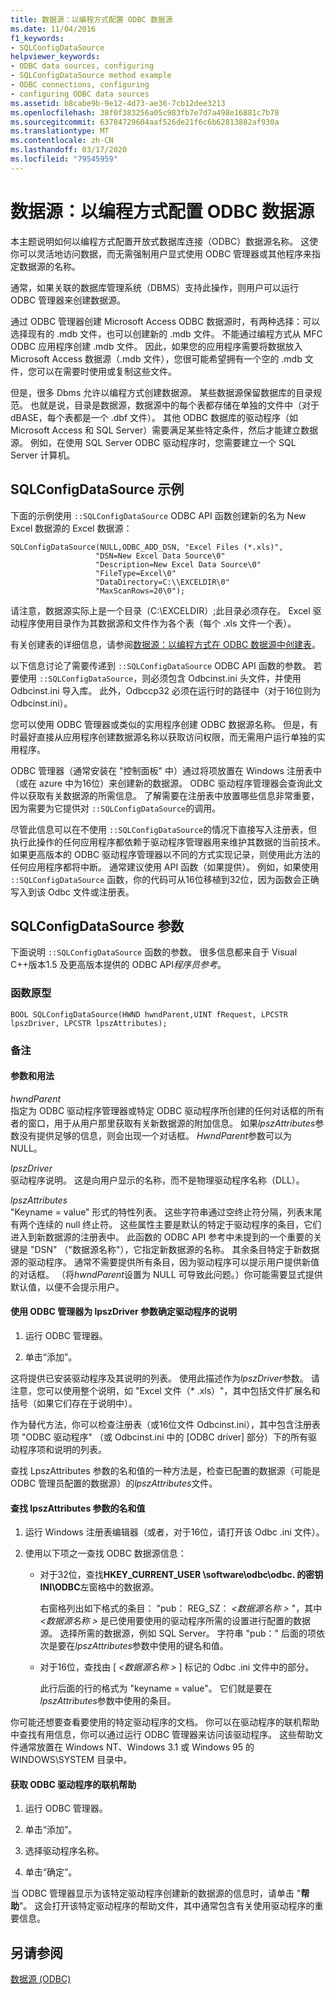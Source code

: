 ```yaml
---
title: 数据源：以编程方式配置 ODBC 数据源
ms.date: 11/04/2016
f1_keywords:
- SQLConfigDataSource
helpviewer_keywords:
- ODBC data sources, configuring
- SQLConfigDataSource method example
- ODBC connections, configuring
- configuring ODBC data sources
ms.assetid: b8cabe9b-9e12-4d73-ae36-7cb12dee3213
ms.openlocfilehash: 38f0f383256a05c983fb7e7d7a498e16881c7b78
ms.sourcegitcommit: 63784729604aaf526de21f6c6b62813882af930a
ms.translationtype: MT
ms.contentlocale: zh-CN
ms.lasthandoff: 03/17/2020
ms.locfileid: "79545959"
---
```

# <a name="data-source-programmatically-configuring-an-odbc-data-source"></a>数据源：以编程方式配置 ODBC 数据源

本主题说明如何以编程方式配置开放式数据库连接（ODBC）数据源名称。 这使你可以灵活地访问数据，而无需强制用户显式使用 ODBC 管理器或其他程序来指定数据源的名称。

通常，如果关联的数据库管理系统（DBMS）支持此操作，则用户可以运行 ODBC 管理器来创建数据源。

通过 ODBC 管理器创建 Microsoft Access ODBC 数据源时，有两种选择：可以选择现有的 .mdb 文件，也可以创建新的 .mdb 文件。 不能通过编程方式从 MFC ODBC 应用程序创建 .mdb 文件。 因此，如果您的应用程序需要将数据放入 Microsoft Access 数据源（.mdb 文件），您很可能希望拥有一个空的 .mdb 文件，您可以在需要时使用或复制这些文件。

但是，很多 Dbms 允许以编程方式创建数据源。 某些数据源保留数据库的目录规范。 也就是说，目录是数据源，数据源中的每个表都存储在单独的文件中（对于 dBASE，每个表都是一个 .dbf 文件）。 其他 ODBC 数据库的驱动程序（如 Microsoft Access 和 SQL Server）需要满足某些特定条件，然后才能建立数据源。 例如，在使用 SQL Server ODBC 驱动程序时，您需要建立一个 SQL Server 计算机。

##  <a name="sqlconfigdatasource-example"></a><a name="_core_sqlconfigdatasource_example"></a>SQLConfigDataSource 示例

下面的示例使用 `::SQLConfigDataSource` ODBC API 函数创建新的名为 New Excel 数据源的 Excel 数据源：

```
SQLConfigDataSource(NULL,ODBC_ADD_DSN, "Excel Files (*.xls)",
                   "DSN=New Excel Data Source\0"
                   "Description=New Excel Data Source\0"
                   "FileType=Excel\0"
                   "DataDirectory=C:\\EXCELDIR\0"
                   "MaxScanRows=20\0");
```

请注意，数据源实际上是一个目录（C:\EXCELDIR）;此目录必须存在。 Excel 驱动程序使用目录作为其数据源和文件作为各个表（每个 .xls 文件一个表）。

有关创建表的详细信息，请参阅[数据源：以编程方式在 ODBC 数据源中创建表](../../data/odbc/data-source-programmatically-creating-a-table-in-an-odbc-data-source.md)。

以下信息讨论了需要传递到 `::SQLConfigDataSource` ODBC API 函数的参数。 若要使用 `::SQLConfigDataSource`，则必须包含 Odbcinst.ini 头文件，并使用 Odbcinst.ini 导入库。 此外，Odbccp32 必须在运行时的路径中（对于16位则为 Odbcinst.ini）。

您可以使用 ODBC 管理器或类似的实用程序创建 ODBC 数据源名称。 但是，有时最好直接从应用程序创建数据源名称以获取访问权限，而无需用户运行单独的实用程序。

ODBC 管理器（通常安装在 "控制面板" 中）通过将项放置在 Windows 注册表中（或在 azure 中为16位）来创建新的数据源。 ODBC 驱动程序管理器会查询此文件以获取有关数据源的所需信息。 了解需要在注册表中放置哪些信息非常重要，因为需要为它提供对 `::SQLConfigDataSource`的调用。

尽管此信息可以在不使用 `::SQLConfigDataSource`的情况下直接写入注册表，但执行此操作的任何应用程序都依赖于驱动程序管理器用来维护其数据的当前技术。 如果更高版本的 ODBC 驱动程序管理器以不同的方式实现记录，则使用此方法的任何应用程序都将中断。 通常建议使用 API 函数（如果提供）。 例如，如果使用 `::SQLConfigDataSource` 函数，你的代码可从16位移植到32位，因为函数会正确写入到该 Odbc 文件或注册表。

##  <a name="sqlconfigdatasource-parameters"></a><a name="_core_sqlconfigdatasource_parameters"></a>SQLConfigDataSource 参数

下面说明 `::SQLConfigDataSource` 函数的参数。 很多信息都来自于 Visual C++版本1.5 及更高版本提供的 ODBC API*程序员参考*。

###  <a name="function-prototype"></a><a name="_core_function_prototype"></a>函数原型

```
BOOL SQLConfigDataSource(HWND hwndParent,UINT fRequest, LPCSTR lpszDriver, LPCSTR lpszAttributes);
```

### <a name="remarks"></a>备注

####  <a name="parameters-and-usage"></a><a name="_core_parameters_and_usage"></a>参数和用法

*hwndParent*<br/>
指定为 ODBC 驱动程序管理器或特定 ODBC 驱动程序所创建的任何对话框的所有者的窗口，用于从用户那里获取有关新数据源的附加信息。 如果*lpszAttributes*参数没有提供足够的信息，则会出现一个对话框。 *HwndParent*参数可以为 NULL。

*lpszDriver*<br/>
驱动程序说明。 这是向用户显示的名称，而不是物理驱动程序名称（DLL）。

*lpszAttributes*<br/>
"Keyname = value" 形式的特性列表。 这些字符串通过空终止符分隔，列表末尾有两个连续的 null 终止符。 这些属性主要是默认的特定于驱动程序的条目，它们进入到新数据源的注册表中。 此函数的 ODBC API 参考中未提到的一个重要的关键是 "DSN" （"数据源名称"），它指定新数据源的名称。 其余条目特定于新数据源的驱动程序。 通常不需要提供所有条目，因为驱动程序可以提示用户提供新值的对话框。 （将*hwndParent*设置为 NULL 可导致此问题。）你可能需要显式提供默认值，以便不会提示用户。

#### <a name="to-determine-the-description-of-a-driver-for-the-lpszdriver-parameter-using-odbc-administrator"></a>使用 ODBC 管理器为 lpszDriver 参数确定驱动程序的说明

1. 运行 ODBC 管理器。

1. 单击“添加”。

这将提供已安装驱动程序及其说明的列表。 使用此描述作为*lpszDriver*参数。 请注意，您可以使用整个说明，如 "Excel 文件（* .xls）"，其中包括文件扩展名和括号（如果它们存在于说明中）。

作为替代方法，你可以检查注册表（或16位文件 Odbcinst.ini），其中包含注册表项 "ODBC 驱动程序" （或 Odbcinst.ini 中的 [ODBC driver] 部分）下的所有驱动程序项和说明的列表。

查找 LpszAttributes 参数的名和值的一种方法是，检查已配置的数据源（可能是 ODBC 管理员配置的数据源）的*lpszAttributes*文件。

#### <a name="to-find-keynames-and-values-for-the-lpszattributes-parameter"></a>查找 lpszAttributes 参数的名和值

1. 运行 Windows 注册表编辑器（或者，对于16位，请打开该 Odbc .ini 文件）。

1. 使用以下项之一查找 ODBC 数据源信息：

   - 对于32位，查找**HKEY_CURRENT_USER \software\odbc\odbc. 的密钥INI\ODBC**左窗格中的数据源。

      右窗格列出如下格式的条目： "pub： REG_SZ： *\<数据源名称 >* "，其中 *\<数据源名称 >* 是已使用要使用的驱动程序所需的设置进行配置的数据源。 选择所需的数据源，例如 SQL Server。 字符串 "pub：" 后面的项依次是要在*lpszAttributes*参数中使用的键名和值。

   - 对于16位，查找由 [ *\<数据源名称 >* ] 标记的 Odbc .ini 文件中的部分。

      此行后面的行的格式为 "keyname = value"。 它们就是要在*lpszAttributes*参数中使用的条目。

你可能还想要查看要使用的特定驱动程序的文档。 你可以在驱动程序的联机帮助中查找有用信息，你可以通过运行 ODBC 管理器来访问该驱动程序。 这些帮助文件通常放置在 Windows NT、Windows 3.1 或 Windows 95 的 WINDOWS\SYSTEM 目录中。

#### <a name="to-obtain-online-help-for-your-odbc-driver"></a>获取 ODBC 驱动程序的联机帮助

1. 运行 ODBC 管理器。

1. 单击“添加”。

1. 选择驱动程序名称。

1. 单击“确定”。

当 ODBC 管理器显示为该特定驱动程序创建新的数据源的信息时，请单击 "**帮助**"。 这会打开该特定驱动程序的帮助文件，其中通常包含有关使用驱动程序的重要信息。

## <a name="see-also"></a>另请参阅

[数据源 (ODBC)](../../data/odbc/data-source-odbc.md)
